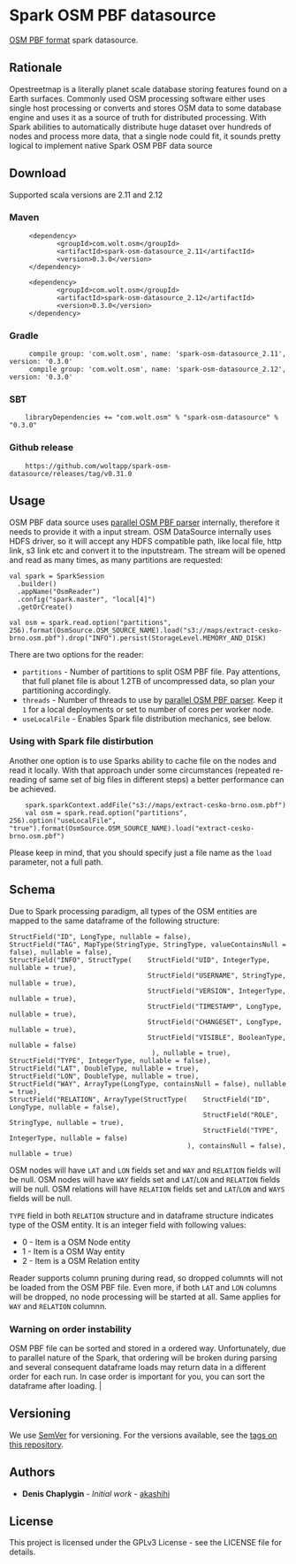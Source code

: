 # Spark OSM PBF datasource

[OSM PBF format](https://wiki.openstreetmap.org/wiki/PBF_Format) spark datasource.

## Rationale

Opestreetmap is a literally planet scale database storing features found on a Earth surfaces. Commonly used OSM processing software
either uses single host processing or converts and stores OSM data to some database engine and uses it as a source of truth for distributed
processing. With Spark abilities to automatically distribute huge dataset over hundreds of nodes and process more data, that a
single node could fit, it sounds pretty logical to implement native Spark OSM PBF data source  
## Download

Supported scala versions are 2.11 and 2.12

### Maven 
        
         <dependency>
                <groupId>com.wolt.osm</groupId>
                <artifactId>spark-osm-datasource_2.11</artifactId>
                <version>0.3.0</version>
         </dependency>

         <dependency>
                <groupId>com.wolt.osm</groupId>
                <artifactId>spark-osm-datasource_2.12</artifactId>
                <version>0.3.0</version>
         </dependency>
        
### Gradle

         compile group: 'com.wolt.osm', name: 'spark-osm-datasource_2.11', version: '0.3.0'
         compile group: 'com.wolt.osm', name: 'spark-osm-datasource_2.12', version: '0.3.0'
        
### SBT 
                        
        libraryDependencies += "com.wolt.osm" % "spark-osm-datasource" % "0.3.0"
        
### Github release

        https://github.com/woltapp/spark-osm-datasource/releases/tag/v0.31.0
        
## Usage                
        
OSM PBF data source uses [parallel OSM PBF parser](https://github.com/woltapp/parallelpbf) internally, therefore it needs to provide
it with a input stream. OSM DataSource internally uses HDFS driver, so it will accept any HDFS compatible path, like local
file, http link, s3 link etc and convert it to the inputstream. The stream will be opened and read as many times, as many
partitions are requested:

    val spark = SparkSession
      .builder()
      .appName("OsmReader")
      .config("spark.master", "local[4]")
      .getOrCreate()

    val osm = spark.read.option("partitions", 256).format(OsmSource.OSM_SOURCE_NAME).load("s3://maps/extract-cesko-brno.osm.pbf").drop("INFO").persist(StorageLevel.MEMORY_AND_DISK)
    
There are two options for the reader:

* `partitions` - Number of partitions to split OSM PBF file. Pay attentions, that full planet file is about 1.2TB of uncompressed data, so plan
your partitioning accordingly.
* `threads` - Number of threads to use by [parallel OSM PBF parser](https://github.com/woltapp/parallelpbf). Keep it
`1` for a local deployments or set to number of cores per worker node.
* `useLocalFile` - Enables Spark file distribution mechanics, see below.

### Using with Spark file distirbution 

Another one option is to use Sparks ability to cache file on the nodes and read it locally. With that approach under some circumstances (repeated re-reading
of same set of big files in different steps) a better performance can be achieved.

        spark.sparkContext.addFile("s3://maps/extract-cesko-brno.osm.pbf")
        val osm = spark.read.option("partitions", 256).option("useLocalFile", "true").format(OsmSource.OSM_SOURCE_NAME).load("extract-cesko-brno.osm.pbf")
        
Please keep in mind, that you should specify just a file name as the `load` parameter, not a full path.
        
## Schema

Due to Spark processing paradigm, all types of the OSM entities are mapped to the same dataframe of the following structure:

    StructField("ID", LongType, nullable = false),
    StructField("TAG", MapType(StringType, StringType, valueContainsNull = false), nullable = false),
    StructField("INFO", StructType(    StructField("UID", IntegerType, nullable = true),
                                       StructField("USERNAME", StringType, nullable = true),
                                       StructField("VERSION", IntegerType, nullable = true),
                                       StructField("TIMESTAMP", LongType, nullable = true),
                                       StructField("CHANGESET", LongType, nullable = true),
                                       StructField("VISIBLE", BooleanType, nullable = false)
                                        ), nullable = true),
    StructField("TYPE", IntegerType, nullable = false),
    StructField("LAT", DoubleType, nullable = true),
    StructField("LON", DoubleType, nullable = true),
    StructField("WAY", ArrayType(LongType, containsNull = false), nullable = true),
    StructField("RELATION", ArrayType(StructType(    StructField("ID", LongType, nullable = false),
                                                     StructField("ROLE", StringType, nullable = true),
                                                     StructField("TYPE", IntegerType, nullable = false)
                                                 ), containsNull = false), nullable = true)

OSM nodes will have `LAT` and `LON` fields set and `WAY` and `RELATION` fields will be null.
OSM nodes will have `WAY` fields set and `LAT`/`LON` and `RELATION` fields will be null.
OSM relations will have `RELATION` fields set and `LAT`/`LON` and `WAYS` fields will be null.

`TYPE` field in both `RELATION` structure and in dataframe structure indicates type of the OSM entity. It is an
integer field with following values:

* 0 - Item is a OSM Node entity
* 1 - Item is a OSM Way entity
* 2 - Item is a OSM Relation entity

Reader supports column pruning during read, so dropped columnts will not be loaded from the OSM PBF file. Even more,
if both `LAT` and `LON` columns will be dropped, no node processing will be started at all. Same applies for
`WAY` and `RELATION` columnn.

### Warning on order instability

OSM PBF file can be sorted and stored in a ordered way. Unfortunately, due to parallel nature of the Spark, that 
ordering will be broken during parsing and several consequent dataframe loads may return data in a different order for 
each run. In case order is important for you, you can sort the dataframe after loading. 
                          |

## Versioning

We use [SemVer](http://semver.org/) for versioning. For the versions available, see the [tags on this repository](https://github.com/woltapp/spark-osm-reader/tags). 

## Authors

* **Denis Chaplygin** - *Initial work* - [akashihi](https://github.com/akashihi)

## License

This project is licensed under the GPLv3 License - see the LICENSE file for details.